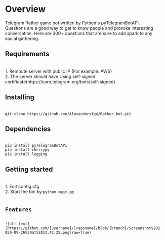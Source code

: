 <h1>Overview</h1>
Telegram Rather game bot written by Python's pyTelegramBotAPI.
Questions are a good way to get to know people and provoke interesting conversation. Here are 300+ questions that are sure to add spark to any social gathering.

<h2>Requirements</h2>
<br>1. Remoute server with public IP (For example: AWS)</br>
2. The server should have Using self-signed certificate(https://core.telegram.org/bots/self-signed)

<h2>Installing</h2><br>
<code>git clone https://github.com/Alexandersfg4/Rather_bot.git</code></br>


<h2>Dependencies</h2><br>
<code>pip install pyTelegramBotAPI</code></br>
<code>pip install cherrypy</code>
<br><code>pip install logging</code></br>

<h2>Getting started</h2>
<br>1. Edit config.cfg </br>
2. Start the bot by <code>python main.py
  
<h2>Features</h2>
![alt text](https://github.com/[username]/[reponame]/blob/[branch]/Screenshot%202020-09-26%20at%2013.42.25.png?raw=true)

